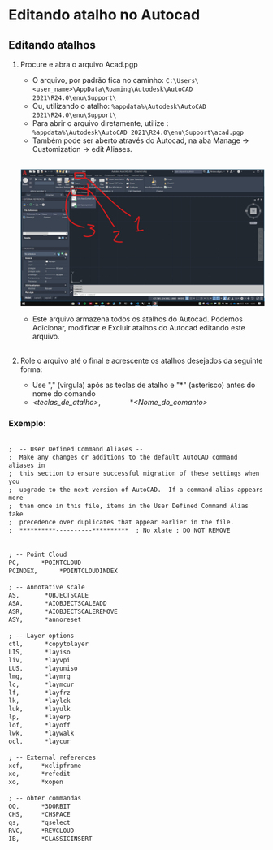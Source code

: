 # Editando atalho no Autocad


## Editando atalhos

1. Procure e abra o arquivo Acad.pgp

    * O arquivo, por padrão fica no caminho: ```C:\Users\<user_name>\AppData\Roaming\Autodesk\AutoCAD 2021\R24.0\enu\Support\```
    * Ou, utilizando o atalho: ```%appdata%\Autodesk\AutoCAD 2021\R24.0\enu\Support\```
    * Para abrir o arquivo diretamente, utilize : ```%appdata%\Autodesk\AutoCAD 2021\R24.0\enu\Support\acad.pgp```
    * Também pode ser aberto através do Autocad, na aba Manage ->  Customization -> edit Aliases.
    <br>
  
    ![img](./open_pgp.jpg)
    <br>

    * Este arquivo armazena todos os atalhos do Autocad. Podemos Adicionar, modificar e Excluir atalhos do Autocad editando este arquivo.
    <br>
2. Role o arquivo até o final e acrescente os atalhos desejados da seguinte forma:
    - Use "," (virgula) após as teclas de atalho e "*" (asterisco) antes do nome do comando
    - *\<teclas_de_atalho\>*, &emsp; &emsp; &emsp; **\<Nome_do_comanto\>*

### Exemplo:

```Lisp

;  -- User Defined Command Aliases --
;  Make any changes or additions to the default AutoCAD command aliases in 
;  this section to ensure successful migration of these settings when you
;  upgrade to the next version of AutoCAD.  If a command alias appears more
;  than once in this file, items in the User Defined Command Alias take
;  precedence over duplicates that appear earlier in the file.
;  **********----------**********  ; No xlate ; DO NOT REMOVE


; -- Point Cloud
PC,      *POINTCLOUD
PCINDEX,      *POINTCLOUDINDEX

; -- Annotative scale
AS,       *OBJECTSCALE
ASA,      *AIOBJECTSCALEADD
ASR,      *AIOBJECTSCALEREMOVE
ASY,      *annoreset

; -- Layer options
ctl,      *copytolayer
LIS,      *layiso
liv,      *layvpi
LUS,      *layuniso
lmg,      *laymrg
lc,       *laymcur
lf,       *layfrz
lk,       *laylck
luk,      *layulk
lp,       *layerp
lof,      *layoff
lwk,      *laywalk
ocl,      *laycur

; -- External references
xcf,     *xclipframe
xe,      *refedit
xo,      *xopen

; -- ohter commandas
OO,      *3DORBIT
CHS,     *CHSPACE
qs,      *qselect
RVC,     *REVCLOUD
IB,      *CLASSICINSERT

```
